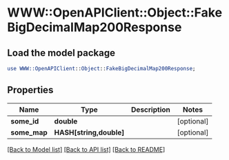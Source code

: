 # WWW::OpenAPIClient::Object::FakeBigDecimalMap200Response

## Load the model package
```perl
use WWW::OpenAPIClient::Object::FakeBigDecimalMap200Response;
```

## Properties
Name | Type | Description | Notes
------------ | ------------- | ------------- | -------------
**some_id** | **double** |  | [optional] 
**some_map** | **HASH[string,double]** |  | [optional] 

[[Back to Model list]](../README.md#documentation-for-models) [[Back to API list]](../README.md#documentation-for-api-endpoints) [[Back to README]](../README.md)


